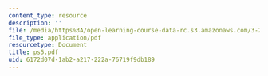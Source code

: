 ```yaml
---
content_type: resource
description: ''
file: /media/https%3A/open-learning-course-data-rc.s3.amazonaws.com/3-20-materials-at-equilibrium-sma-5111-fall-2003/6172d07d1ab2a217222a76719f9db189_ps5.pdf
file_type: application/pdf
resourcetype: Document
title: ps5.pdf
uid: 6172d07d-1ab2-a217-222a-76719f9db189
---
```

